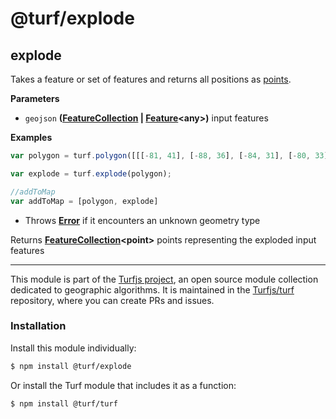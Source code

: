 # @turf/explode

<!-- Generated by documentation.js. Update this documentation by updating the source code. -->

## explode

Takes a feature or set of features and returns all positions as [points](http://geojson.org/geojson-spec.html#point).

**Parameters**

-   `geojson` **([FeatureCollection](http://geojson.org/geojson-spec.html#feature-collection-objects) \| [Feature](http://geojson.org/geojson-spec.html#feature-objects)&lt;any>)** input features

**Examples**

```javascript
var polygon = turf.polygon([[[-81, 41], [-88, 36], [-84, 31], [-80, 33], [-77, 39], [-81, 41]]]);

var explode = turf.explode(polygon);

//addToMap
var addToMap = [polygon, explode]
```

-   Throws **[Error](https://developer.mozilla.org/en-US/docs/Web/JavaScript/Reference/Global_Objects/Error)** if it encounters an unknown geometry type

Returns **[FeatureCollection](http://geojson.org/geojson-spec.html#feature-collection-objects)&lt;point>** points representing the exploded input features

<!-- This file is automatically generated. Please don't edit it directly:
if you find an error, edit the source file (likely index.js), and re-run
./scripts/generate-readmes in the turf project. -->

---

This module is part of the [Turfjs project](http://turfjs.org/), an open source
module collection dedicated to geographic algorithms. It is maintained in the
[Turfjs/turf](https://github.com/Turfjs/turf) repository, where you can create
PRs and issues.

### Installation

Install this module individually:

```sh
$ npm install @turf/explode
```

Or install the Turf module that includes it as a function:

```sh
$ npm install @turf/turf
```
